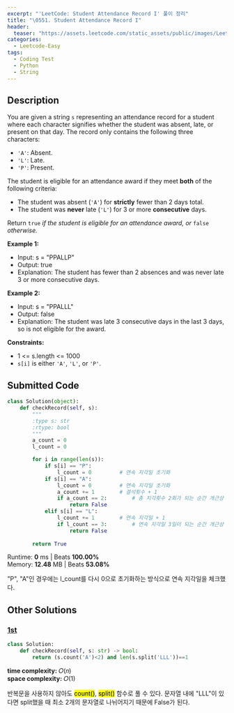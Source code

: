 ```yaml
---
excerpt: "'LeetCode: Student Attendance Record I' 풀이 정리"
title: "\0551. Student Attendance Record I"
header:
  teaser: "https://assets.leetcode.com/static_assets/public/images/LeetCode_Sharing.png"
categories:
  - Leetcode-Easy
tags:
  - Coding Test
  - Python
  - String
---
```


## <i class="fa-solid fa-file-lines"></i> Description

You are given a string `s` representing an attendance record for a student where each character signifies whether the student was absent, late, or present on that day. The record only contains the following three characters:

- `'A'`: Absent.
- `'L'`: Late.
- `'P'`: Present.

The student is eligible for an attendance award if they meet **both** of the following criteria:

- The student was absent (`'A'`) for **strictly** fewer than 2 days total.
- The student was **never** late (`'L'`) for 3 or more **consecutive** days.

Return `true` *if the student is eligible for an attendance award, or* `false` *otherwise.*
<br>

**Example 1:**

- Input: s = "PPALLP"
- Output: true
- Explanation: The student has fewer than 2 absences and was never late 3 or more consecutive days.

**Example 2:**

- Input: s = "PPALLL"
- Output: false
- Explanation: The student was late 3 consecutive days in the last 3 days, so is not eligible for the award.

**Constraints:**

- 1 <= s.length <= 1000
- `s[i]` is either `'A'`, `'L'`, or `'P'`.

## <i class="fa-solid fa-cloud-arrow-up"></i> Submitted Code

```python
class Solution(object):
    def checkRecord(self, s):
        """
        :type s: str
        :rtype: bool
        """
        a_count = 0
        l_count = 0

        for i in range(len(s)):
            if s[i] == "P":
                l_count = 0         # 연속 지각일 초기화
            if s[i] == "A":
                l_count = 0         # 연속 지각일 초기화
                a_count += 1        # 결석횟수 + 1
                if a_count == 2:        # 총 지각횟수 2회가 되는 순간 개근상 x
                    return False
            elif s[i] == "L":
                l_count += 1        # 연속 지각일 + 1
                if l_count == 3:        # 연속 지각일 3일이 되는 순간 개근상 x
                    return False
        
        return True
```
<i class="fa-solid fa-clock"></i> Runtime: **0** ms \| Beats **100.00%**    
<i class="fa-solid fa-memory"></i> Memory: **12.48** MB \| Beats **53.08%**

"P", "A"인 경우에는 l_count를 다시 0으로 초기화하는 방식으로 연속 지각일을 체크했다.

## <i class="fa-solid fa-flask"></i> Other Solutions

### <a href="https://leetcode.com/problems/student-attendance-record-i/solutions/6926152/one-liner-solution-by-p_kanaga_shanmugam-as4v/" target="_blank">1st</a>

```python
class Solution:
    def checkRecord(self, s: str) -> bool:
        return (s.count('A')<2) and len(s.split('LLL'))==1
```
<i class="fa-solid fa-clock"></i> **time complexity:** 𝑂(𝑛)    
<i class="fa-solid fa-memory"></i> **space complexity:** 𝑂(1)           

반복문을 사용하지 않아도 <mark>count()</mark>, <mark>split()</mark> 함수로 풀 수 있다. 문자열 내에 "LLL"이 있다면 split했을 때 최소 2개의 문자열로 나뉘어지기 때문에 False가 된다.